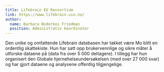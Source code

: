 ```yaml
---
title: Lifebrain EU Konsortium
link: https://www.lifebrain.uio.no/
author: 
  name: Barbara Bodorkos Friedman
  position: Administrativ koordinator
---
```


Den unike og omfattende Lifebrain databasen har takket være Mo blitt en ordentlig skattekiste.
Hun har satt opp brukervennlige og sikre måter å utforske dataene på (data fra over 5 000 deltagere).
I tillegg har hun organisert den Globale hjernehelseundersøkelsen (med over 27 000 svar) og har gjort dataene og analysene offentlig tilgjengelige.
